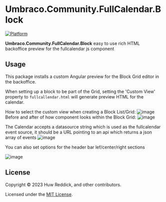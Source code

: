 # Umbraco.Community.FullCalendar.Block
[![Platform](https://img.shields.io/badge/Umbraco-10.4+-%233544B1?style=flat&logo=umbraco)](https://umbraco.com/products/umbraco-cms/)

**Umbraco.Community.FullCalendar.Block** easy to use rich HTML backoffice preview for the fullcalendar js component

## Usage
This package installs a custom Angular preview for the Block Grid editor in the backoffice.

When setting up a block to be part of the Grid, setting the 'Custom View' property to `fullcallendar.html` will generate preview HTML for the calendar.

How to select the custom view when creating a Block List/Grid:
![image](https://user-images.githubusercontent.com/4870243/221359142-d0213fc9-a42a-4e59-b9cc-f6d47c3fb915.png)
Before and after of how component looks within the Block Grid:
![image](https://user-images.githubusercontent.com/4870243/221359379-c999e260-bcf7-46e0-9a07-02ef6b2a7f6a.png)

The Calendar accepts a datasource string which is used as the fullcalendar event source, it should be a URL pointing to an api which returns a json array of events
![image](https://user-images.githubusercontent.com/4870243/221359623-265349b9-0412-40b9-b0bd-19abfd5495cb.png)

You can also set options for the header bar lef/center/right sections

![image](https://user-images.githubusercontent.com/4870243/221359706-3fba8332-ec06-44e9-9106-d48c04df1dfc.png)


## License
Copyright © 2023 Huw Reddick, and other contributors.

Licensed under the [MIT License](https://github.com/huwred/Umbraco.Community.FullCalendar.Block/blob/main/LICENSE.md).
